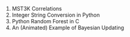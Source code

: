 001. MST3K Correlations
002. Integer String Conversion in Python
003. Python Random Forest in C
004. An (Animated) Example of Bayesian Updating
